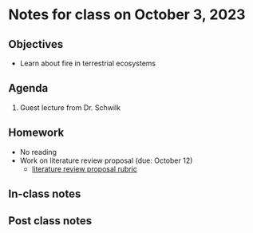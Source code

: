# Notes for class on October 3, 2023

## Objectives
- Learn about fire in terrestrial ecosystems

## Agenda
1. Guest lecture from Dr. Schwilk

## Homework
- No reading
- Work on literature review proposal (due: October 12)
	- [literature review proposal rubric](../rubrics/review_proposal_rubric.md)

## In-class notes

## Post class notes
